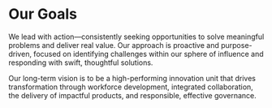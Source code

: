 # Our Goals

We lead with action—consistently seeking opportunities to solve meaningful problems and deliver real value. Our approach is proactive and purpose-driven, focused on identifying challenges within our sphere of influence and responding with swift, thoughtful solutions.

Our long-term vision is to be a high-performing innovation unit that drives transformation through workforce development, integrated collaboration, the delivery of impactful products, and responsible, effective governance.

